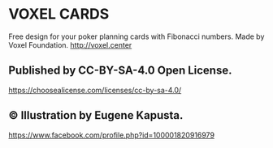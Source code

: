 # VOXEL CARDS
Free design for your poker planning cards with Fibonacci numbers.
Made by Voxel Foundation.
http://voxel.center

## Published by CC-BY-SA-4.0 Open License.
https://choosealicense.com/licenses/cc-by-sa-4.0/

## © Illustration by Eugene Kapusta.
https://www.facebook.com/profile.php?id=100001820916979
